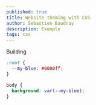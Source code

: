 ```yaml
---
published: true
title: Website theming with CSS
author: Sebastien Baudray
description: Exemple
tags: css
---
```


Building

```css
:root {
  --my-blue: #0000ff;
}

body {
  background: var(--my-blue);
}
```

